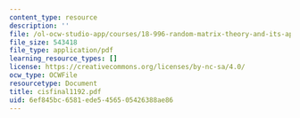 ```yaml
---
content_type: resource
description: ''
file: /ol-ocw-studio-app/courses/18-996-random-matrix-theory-and-its-applications-spring-2004/6ef845bc6581ede5456505426388ae86_cisfinal1192.pdf
file_size: 543418
file_type: application/pdf
learning_resource_types: []
license: https://creativecommons.org/licenses/by-nc-sa/4.0/
ocw_type: OCWFile
resourcetype: Document
title: cisfinal1192.pdf
uid: 6ef845bc-6581-ede5-4565-05426388ae86
---
```


